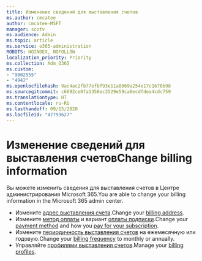 ```yaml
---
title: Изменение сведений для выставления счетов
ms.author: cmcatee
author: cmcatee-MSFT
manager: scotv
ms.audience: Admin
ms.topic: article
ms.service: o365-administration
ROBOTS: NOINDEX, NOFOLLOW
localization_priority: Priority
ms.collection: Adm_O365
ms.custom:
- "9002555"
- "4942"
ms.openlocfilehash: 9ac4ac2fb77efbf93e11a8069a254e17c1670b98
ms.sourcegitcommit: c6692ce0fa1358ec3529e59ca0ecdfdea4cdc759
ms.translationtype: HT
ms.contentlocale: ru-RU
ms.lasthandoff: 09/15/2020
ms.locfileid: "47793627"
---
```

# <a name="change-billing-information"></a><span data-ttu-id="20d45-102">Изменение сведений для выставления счетов</span><span class="sxs-lookup"><span data-stu-id="20d45-102">Change billing information</span></span>

<span data-ttu-id="20d45-103">Вы можете изменить сведения для выставления счетов в Центре администрирования Microsoft 365.</span><span class="sxs-lookup"><span data-stu-id="20d45-103">You are able to change your billing information in the Microsoft 365 admin center.</span></span> 

- <span data-ttu-id="20d45-104">Измените [адрес выставления счета](https://docs.microsoft.com/microsoft-365/commerce/billing-and-payments/change-your-billing-addresses).</span><span class="sxs-lookup"><span data-stu-id="20d45-104">Change your [billing address](https://docs.microsoft.com/microsoft-365/commerce/billing-and-payments/change-your-billing-addresses).</span></span>
- <span data-ttu-id="20d45-105">Измените [метод оплаты](https://docs.microsoft.com/microsoft-365/commerce/billing-and-payments/manage-payment-methods) и вариант [оплаты подписки](https://docs.microsoft.com/microsoft-365/commerce/billing-and-payments/pay-for-your-subscription).</span><span class="sxs-lookup"><span data-stu-id="20d45-105">Change your [payment method](https://docs.microsoft.com/microsoft-365/commerce/billing-and-payments/manage-payment-methods) and how you [pay for your subscription](https://docs.microsoft.com/microsoft-365/commerce/billing-and-payments/pay-for-your-subscription).</span></span>
- <span data-ttu-id="20d45-106">Измените [периодичность выставления счетов](https://docs.microsoft.com/microsoft-365/commerce/billing-and-payments/change-payment-frequency) на ежемесячную или годовую.</span><span class="sxs-lookup"><span data-stu-id="20d45-106">Change your [billing frequency](https://docs.microsoft.com/microsoft-365/commerce/billing-and-payments/change-payment-frequency) to monthly or annually.</span></span>
- <span data-ttu-id="20d45-107">Управляйте [профилями выставления счетов](https://docs.microsoft.com/microsoft-365/commerce/billing-and-payments/manage-billing-profiles).</span><span class="sxs-lookup"><span data-stu-id="20d45-107">Manage your [billing profiles](https://docs.microsoft.com/microsoft-365/commerce/billing-and-payments/manage-billing-profiles).</span></span>
